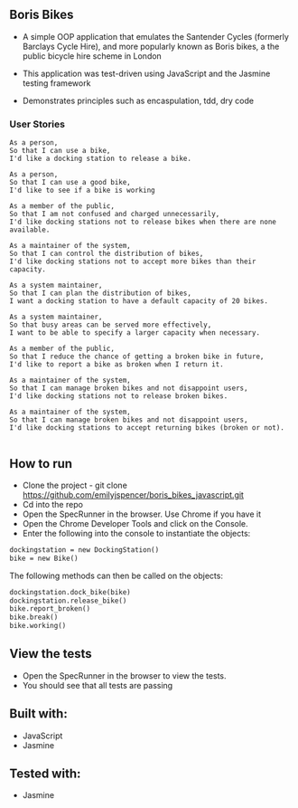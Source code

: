 ## Boris Bikes

* A simple OOP application that emulates the Santender Cycles (formerly Barclays Cycle Hire), and more popularly known as Boris bikes, a the public bicycle hire scheme in London 

* This application was test-driven using JavaScript and the Jasmine testing framework
* Demonstrates principles such as encaspulation, tdd, dry code


### User Stories

```
As a person,
So that I can use a bike,
I'd like a docking station to release a bike.

As a person,
So that I can use a good bike,
I'd like to see if a bike is working

As a member of the public,
So that I am not confused and charged unnecessarily,
I'd like docking stations not to release bikes when there are none available.

As a maintainer of the system,
So that I can control the distribution of bikes,
I'd like docking stations not to accept more bikes than their capacity.

As a system maintainer,
So that I can plan the distribution of bikes,
I want a docking station to have a default capacity of 20 bikes.

As a system maintainer,
So that busy areas can be served more effectively,
I want to be able to specify a larger capacity when necessary.

As a member of the public,
So that I reduce the chance of getting a broken bike in future,
I'd like to report a bike as broken when I return it.

As a maintainer of the system,
So that I can manage broken bikes and not disappoint users,
I'd like docking stations not to release broken bikes.

As a maintainer of the system,
So that I can manage broken bikes and not disappoint users,
I'd like docking stations to accept returning bikes (broken or not).


```
## How to run

* Clone the project - git clone https://github.com/emilyjspencer/boris_bikes_javascript.git
* Cd into the repo
* Open the SpecRunner in the browser. Use Chrome if you have it
* Open the Chrome Developer Tools and click on the Console.
* Enter the following into the console to instantiate the objects:

```html
dockingstation = new DockingStation()
bike = new Bike()
```
The following methods can then be called on the objects:
```html
dockingstation.dock_bike(bike)
dockingstation.release_bike()
bike.report_broken()
bike.break()
bike.working()
```


## View the tests

* Open the SpecRunner in the browser to view the tests. 
* You should see that all tests are passing 


## Built with:

* JavaScript
* Jasmine

## Tested with:

* Jasmine


